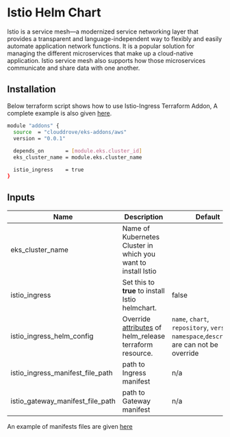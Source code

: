 # Istio Helm Chart

<!-- BEGINNING OF PRE-COMMIT-TERRAFORM DOCS HOOK -->
Istio is a service mesh—a modernized service networking layer that provides a transparent and language-independent way to flexibly and easily automate application network functions. It is a popular solution for managing the different microservices that make up a cloud-native application. Istio service mesh also supports how those microservices communicate and share data with one another.

## Installation
Below terraform script shows how to use Istio-Ingress Terraform Addon, A complete example is also given [here](https://github.com/clouddrove/terraform-helm-eks-addons/blob/master/_examples/complete/main.tf).
```bash
module "addons" {
  source  = "clouddrove/eks-addons/aws"
  version = "0.0.1"
  
  depends_on       = [module.eks.cluster_id]
  eks_cluster_name = module.eks.cluster_name

  istio_ingress    = true
}
```


## Inputs

| Name | Description | Default | Required |
|------|-------------|---------|:--------:|
| eks_cluster_name | Name of Kubernetes Cluster in which you want to install Istio |  | Yes |
| istio_ingress | Set this to **true** to install Istio helmchart. | false | Yes |
| istio_ingress_helm_config | Override [attributes](https://github.com/clouddrove/terraform-helm-eks-addons/blob/master/addons/helm/main.tf#L1-L33) of helm_release terraform resource. | `name`, `chart`, `repository`, `version`, `namespace`,`description` are can not be override | No |
| istio_ingress_manifest_file_path | path to Ingress manifest | n/a | Yes |
| istio_gateway_manifest_file_path | path to Gateway manifest | n/a | Yes |

An example of manifests files are given [here](https://github.com/clouddrove/terraform-helm-eks-addons/tree/master/addons/istio-ingress/config/manifest/)

<!-- END OF PRE-COMMIT-TERRAFORM DOCS HOOK -->
